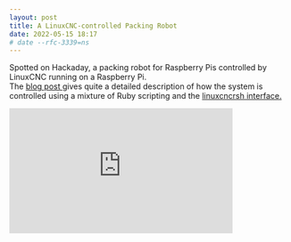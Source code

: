 ```yaml
---
layout: post
title: A LinuxCNC-controlled Packing Robot
date: 2022-05-15 18:17
# date --rfc-3339=ns
---
```

Spotted on Hackaday, a packing robot for Raspberry Pis controlled by
LinuxCNC running on a Raspberry Pi.  
The <a href=https://raspberry.piaustralia.com.au/pages/the-raspberry-pi-that-ships-other-raspberry-pis> blog post </a> gives quite a detailed description of how the system is controlled using a mixture of Ruby
scripting and the <a href=https://linuxcnc.org/docs/html/man/man1/linuxcncrsh.1.html>linuxcncrsh interface.</a>  

<div>


</div>

<iframe loading="lazy" title="Raspberry Pi Picking Robot" src="https://player.vimeo.com/video/749777452?h=3b81c96ac8&amp;dnt=1&amp;app_id=122963" width="400" height="225" frameborder="0" allow="autoplay; fullscreen; picture-in-picture" allowfullscreen=""></iframe>

